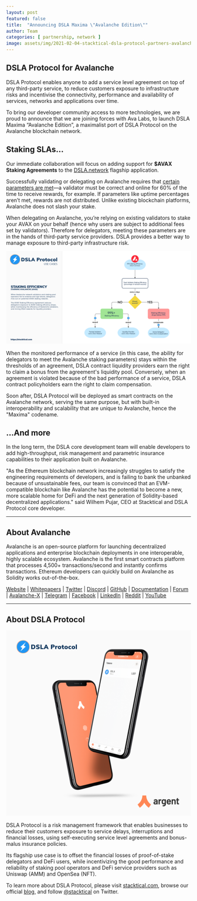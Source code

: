 ```yaml
---
layout: post
featured: false
title:  "Announcing DSLA Maxima \"Avalanche Edition\""
author: Team
categories: [ partnership, network ]
image: assets/img/2021-02-04-stacktical-dsla-protocol-partners-avalanche-blockchain-cryptocurrency-fintech-legaltech-insurtech-defi.jpg
---
```


## DSLA Protocol for Avalanche

DSLA Protocol enables anyone to add a service level agreement on top of any third-party service, to reduce customers exposure to infrastructure risks and incentivise the connectivity, performance and availability of services, networks and applications over time.

To bring our developer community access to more technologies, we are proud to announce that we are joining forces with Ava Labs, to launch DSLA Maxima “Avalanche Edition”, a maximalist port of DSLA Protocol on the Avalanche blockchain network.

## Staking SLAs...

Our immediate collaboration will focus on adding support for **$AVAX Staking Agreements** to the [DSLA.network](http://dsla.network) flagship application. 

Successfully validating or delegating on Avalanche requires that [certain parameters are met](https://docs.avax.network/learn/platform-overview/staking#staking-parameters-on-avalanche)—a validator must be correct and online for 60% of the time to receive rewards, for example. If parameters like uptime percentages aren’t met, rewards are not distributed. Unlike existing blockchain platforms, Avalanche does not slash your stake.

When delegating on Avalanche, you’re relying on existing validators to stake your AVAX on your behalf (hence why users are subject to additional fees set by validators). Therefore for delegators, meeting these parameters are in the hands of third-party service providers.
DSLA provides a better way to manage exposure to third-party infrastructure risk. 

![DSLA Protocol, AVAX Staking Effiency Agreements](/assets/img/dsla-protocol_activities_staking-efficiency_AVAX.png)

When the monitored performance of a service (in this case, the ability for delegators to meet the Avalanche staking parameters) stays within the thresholds of an agreement, DSLA contract liquidity providers earn the right to claim a bonus from the agreement's liquidity pool. 
Conversely, when an agreement is violated because of the bad performance of a service, DSLA contract policyholders earn the right to claim compensation.

Soon after, DSLA Protocol will be deployed as smart contracts on the Avalanche network, serving the same purpose, but with built-in interoperability and scalability that are unique to Avalanche, hence the "Maxima" codename.


## ...And more

In the long term, the DSLA core development team will enable developers to add high-throughput, risk management and parametric insurance capabilities to their application built on Avalanche.

"As the Ethereum blockchain network increasingly struggles to satisfy the engineering requirements of developers, and is failing to bank the unbanked because of unsustainable fees, our team is convinced that an EVM-compatible blockchain like Avalanche has the potential to become a new, more scalable home for DeFi and the next generation of Solidity-based decentralized applications." said Wilhem Pujar, CEO at Stacktical and DSLA Protocol core developer.



___

## About Avalanche

Avalanche is an open-source platform for launching decentralized applications and enterprise blockchain deployments in one interoperable, highly scalable ecosystem. Avalanche is the first smart contracts platform that processes 4,500+ transactions/second and instantly confirms transactions. Ethereum developers can quickly build on Avalanche as Solidity works out-of-the-box.

[Website](https://avax.network/) | [Whitepapers](https://avalabs.org/whitepapers) | [Twitter](https://twitter.com/avalancheavax) | [Discord](https://chat.avalabs.org/) | [GitHub](https://github.com/ava-labs) | [Documentation](https://docs.avax.network/) | [Forum](https://forum.avax.network/) | [Avalanche-X](https://avalabs.org/avalanche-x) | [Telegram](https://t.me/avalancheavax) | [Facebook](https://facebook.com/avalancheavax) | [LinkedIn](https://linkedin.com/company/avalancheavax) | [Reddit](https://reddit.com/r/avax) | [YouTube](https://www.youtube.com/c/AvalancheAVAX)

___

## About DSLA Protocol

[![DSLA Token, now on Argent wallet](/assets/img/2020-08-26-dsla-token-available-on-Argent-keyless-wallet-screenshot.jpg)](https://stacktical.com)

DSLA Protocol is a risk management framework that enables businesses to reduce their customers exposure to service delays, interruptions and financial losses, using self-executing service level agreements and bonus-malus insurance policies.

Its flagship use case is to offset the financial losses of proof-of-stake delegators and DeFi users, while incentivizing the good performance and reliability of staking pool operators and DeFi service providers such as Uniswap (AMM) and OpenSea (NFT).

To learn more about DSLA Protocol, please visit [stacktical.com](https://stacktical.com), browse our official [blog](https://blog.stacktical.com), and follow [@stacktical](https://twitter.com/Stacktical) on Twitter.